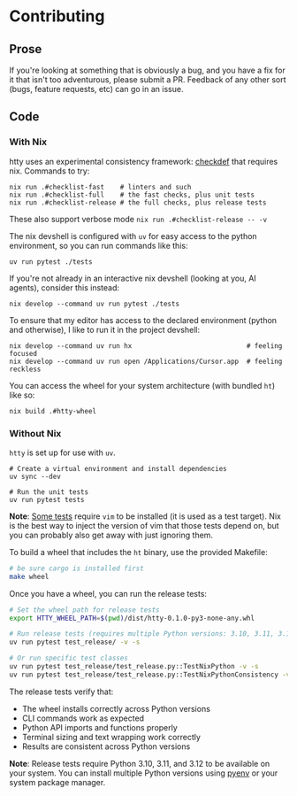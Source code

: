 # Contributing

## Prose

If you're looking at something that is obviously a bug, and you have a fix for it that isn't too adventurous, please submit a PR.
Feedback of any other sort (bugs, feature requests, etc) can go in an issue.

## Code

### With Nix

htty uses an experimental consistency framework: [checkdef](https://github.com/MatrixManAtYrService/checkdef) that requires nix.
Commands to try:

```
nix run .#checklist-fast    # linters and such
nix run .#checklist-full    # the fast checks, plus unit tests
nix run .#checklist-release # the full checks, plus release tests
```

These also support verbose mode `nix run .#checklist-release -- -v`

The nix devshell is configured with `uv` for easy access to the python environment, so you can run commands like this:
```
uv run pytest ./tests
```

If you're not already in an interactive nix devshell (looking at you, AI agents), consider this instead:
```
nix develop --command uv run pytest ./tests
```

To ensure that my editor has access to the declared environment (python and otherwise), I like to run it in the project devshell:
```
nix develop --command uv run hx                             # feeling focused
nix develop --command uv run open /Applications/Cursor.app  # feeling reckless
```

You can access the wheel for your system architecture (with bundled `ht`) like so:

```
nix build .#htty-wheel
```

### Without Nix

`htty` is set up for use with `uv`.

```
# Create a virtual environment and install dependencies
uv sync --dev

# Run the unit tests
uv run pytest tests
```

**Note**: [Some tests](tests/test_ht_util_cli.py) require `vim` to be installed (it is used as a test target).
Nix is the best way to inject the version of vim that those tests depend on, but you can probably also get away with just ignoring them.

To build a wheel that includes the `ht` binary, use the provided Makefile:

```bash
# be sure cargo is installed first
make wheel
```

Once you have a wheel, you can run the release tests:

```bash
# Set the wheel path for release tests
export HTTY_WHEEL_PATH=$(pwd)/dist/htty-0.1.0-py3-none-any.whl

# Run release tests (requires multiple Python versions: 3.10, 3.11, 3.12)
uv run pytest test_release/ -v -s

# Or run specific test classes
uv run pytest test_release/test_release.py::TestNixPython -v -s
uv run pytest test_release/test_release.py::TestNixPythonConsistency -v -s
```

The release tests verify that:
- The wheel installs correctly across Python versions
- CLI commands work as expected
- Python API imports and functions properly
- Terminal sizing and text wrapping work correctly
- Results are consistent across Python versions

**Note**: Release tests require Python 3.10, 3.11, and 3.12 to be available on your system. You can install multiple Python versions using [pyenv](https://github.com/pyenv/pyenv) or your system package manager.